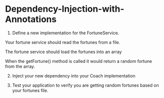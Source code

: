 # Dependency-Injection-with-Annotations


1. Define a new implementation for the FortuneService.

Your fortune service should read the fortunes from a file.

The fortune service should load the fortunes into an array

When the getFortune() method is called it would return a random fortune from the array.

2. Inject your new dependency into your Coach implementation

3. Test your application to verify you are getting random fortunes based on your fortunes file.
